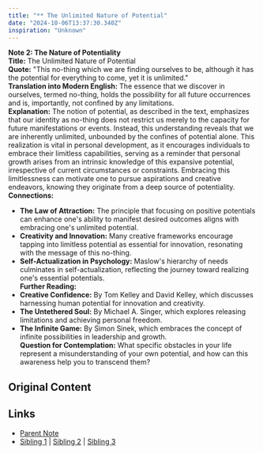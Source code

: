 ```yaml
---
title: "** The Unlimited Nature of Potential"
date: "2024-10-06T13:37:30.340Z"
inspiration: "Unknown"
---
```


  
**Note 2: The Nature of Potentiality**  
**Title:** The Unlimited Nature of Potential  
**Quote:** "This no-thing which we are finding ourselves to be, although it has the potential for everything to come, yet it is unlimited."  
**Translation into Modern English:** The essence that we discover in ourselves, termed no-thing, holds the possibility for all future occurrences and is, importantly, not confined by any limitations.  
**Explanation:** The notion of potential, as described in the text, emphasizes that our identity as no-thing does not restrict us merely to the capacity for future manifestations or events. Instead, this understanding reveals that we are inherently unlimited, unbounded by the confines of potential alone. This realization is vital in personal development, as it encourages individuals to embrace their limitless capabilities, serving as a reminder that personal growth arises from an intrinsic knowledge of this expansive potential, irrespective of current circumstances or constraints. Embracing this limitlessness can motivate one to pursue aspirations and creative endeavors, knowing they originate from a deep source of potentiality.  
**Connections:**  
- **The Law of Attraction:** The principle that focusing on positive potentials can enhance one's ability to manifest desired outcomes aligns with embracing one's unlimited potential.  
- **Creativity and Innovation:** Many creative frameworks encourage tapping into limitless potential as essential for innovation, resonating with the message of this no-thing.  
- **Self-Actualization in Psychology:** Maslow's hierarchy of needs culminates in self-actualization, reflecting the journey toward realizing one's essential potentials.  
**Further Reading:**  
- **Creative Confidence:** By Tom Kelley and David Kelley, which discusses harnessing human potential for innovation and creativity.  
- **The Untethered Soul:** By Michael A. Singer, which explores releasing limitations and achieving personal freedom.  
- **The Infinite Game:** By Simon Sinek, which embraces the concept of infinite possibilities in leadership and growth.  
**Question for Contemplation:** What specific obstacles in your life represent a misunderstanding of your own potential, and how can this awareness help you to transcend them?  


## Original Content



## Links

- [Parent Note](/parent-note.md)
- [Sibling 1](/zettel1.md) | [Sibling 2](/zettel2.md) | [Sibling 3](/zettel3.md)
